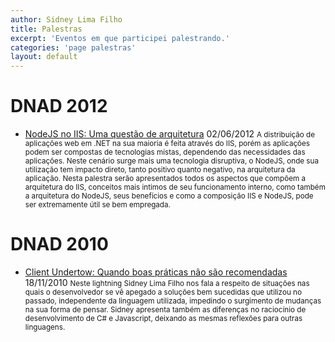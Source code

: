 ```yaml
---
author: Sidney Lima Filho
title: Palestras
excerpt: 'Eventos em que participei palestrando.'
categories: 'page palestras'
layout: default
---
```


# DNAD 2012

+   <a href="http://www.slideshare.net/sidneyfilho/dnad-2012-iis-uma-questo-de-arquitetura-13202632" target="_blank">NodeJS no IIS: Uma questão de arquitetura</a>
    <time>02/06/2012</time>
    <small>
        A distribuição de aplicações web em .NET na sua maioria é feita através do IIS, porém as aplicações podem ser compostas de tecnologias mistas, dependendo das necessidades das aplicações. Neste cenário surge mais uma tecnologia disruptiva, o NodeJS, onde sua utilização tem impacto direto, tanto positivo quanto negativo, na arquitetura da aplicação. Nesta palestra serão apresentados todos os aspectos que compõem a arquitetura do IIS, conceitos mais intimos de seu funcionamento interno, como também a arquitetura do NodeJS, seus benefícios e como a composição IIS e NodeJS, pode ser extremamente útil se bem empregada.
    </small>

# DNAD 2010

+   <a href="http://www.infoq.com/br/presentations/dnadlightningsidney" target="_blank">Client Undertow: Quando boas práticas não são recomendadas</a>
    <time>18/11/2010</time>
    <small>
        Neste lightning Sidney Lima Filho nos fala a respeito de situações nas quais o desenvolvedor se vê apegado a soluções bem sucedidas que utilizou no passado, independente da linguagem utilizada, impedindo o surgimento de mudanças na sua forma de pensar. Sidney apresenta também as diferenças no raciocínio de desenvolvimento de C# e Javascript, deixando as mesmas reflexões para outras linguagens.
    </small>
